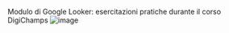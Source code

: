 Modulo di Google Looker: esercitazioni pratiche durante il corso DigiChamps ![image](https://github.com/BRANCAFEDERICA/Google-Looker/assets/152906948/fabcffb4-31d6-4a1d-b88e-d6e0ed062f0d)
